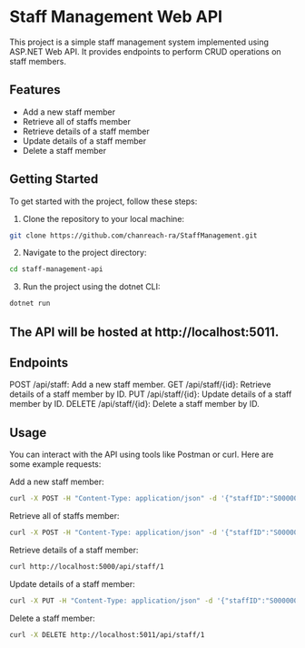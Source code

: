 # Staff Management Web API

This project is a simple staff management system implemented using ASP.NET Web API. It provides endpoints to perform CRUD operations on staff members.

## Features

- Add a new staff member
- Retrieve all of staffs member
- Retrieve details of a staff member
- Update details of a staff member
- Delete a staff member

## Getting Started

To get started with the project, follow these steps:

1. Clone the repository to your local machine:

```bash
git clone https://github.com/chanreach-ra/StaffManagement.git
```
2. Navigate to the project directory:
```bash
cd staff-management-api
```
3. Run the project using the dotnet CLI:
```bash
dotnet run
```
## The API will be hosted at http://localhost:5011.

## Endpoints
POST /api/staff: Add a new staff member.
GET /api/staff/{id}: Retrieve details of a staff member by ID.
PUT /api/staff/{id}: Update details of a staff member by ID.
DELETE /api/staff/{id}: Delete a staff member by ID.
## Usage
You can interact with the API using tools like Postman or curl. Here are some example requests:

Add a new staff member:
```bash
curl -X POST -H "Content-Type: application/json" -d '{"staffID":"S0000001","fullName":"John Doe","birthday":"1990-01-01","gender":1}' http://localhost:5011/api/staff
```
Retrieve all of staffs member:
```bash
curl -X POST -H "Content-Type: application/json" -d '{"staffID":"S0000001","gender":1,"fromDate":"1990-01-01","toDate":"1990-01-01"}' http://localhost:5000/api/staff/by-criteria
```
Retrieve details of a staff member:
```bash
curl http://localhost:5000/api/staff/1
```
Update details of a staff member:
```bash
curl -X PUT -H "Content-Type: application/json" -d '{"staffID":"S0000001","fullName":"John Smith","birthday":"1990-01-01","gender":1}' http://localhost:5011/api/staff/1
```
Delete a staff member:
```bash
curl -X DELETE http://localhost:5011/api/staff/1
```
